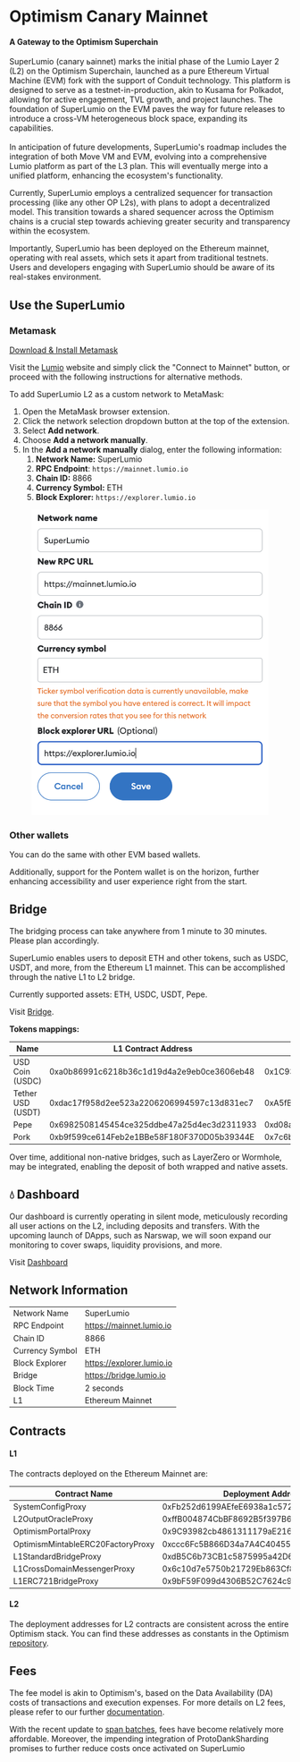 # Optimism Canary Mainnet

#### A Gateway to the Optimism Superchain

SuperLumio (сanary ьainnet) marks the initial phase of the Lumio Layer 2 (L2) on the Optimism Superchain, launched as a pure Ethereum Virtual Machine (EVM) fork with the support of Conduit technology. This platform is designed to serve as a testnet-in-production, akin to Kusama for Polkadot, allowing for active engagement, TVL growth, and project launches. The foundation of SuperLumio on the EVM paves the way for future releases to introduce a cross-VM heterogeneous block space, expanding its capabilities.\
\
In anticipation of future developments, SuperLumio's roadmap includes the integration of both Move VM and EVM, evolving into a comprehensive Lumio platform as part of the L3 plan. This will eventually merge into a unified platform, enhancing the ecosystem's functionality.&#x20;

Currently, SuperLumio employs a centralized sequencer for transaction processing (like any other OP L2s), with plans to adopt a decentralized model. This transition towards a shared sequencer across the Optimism chains is a crucial step towards achieving greater security and transparency within the ecosystem.

Importantly, SuperLumio has been deployed on the Ethereum mainnet, operating with real assets, which sets it apart from traditional testnets. Users and developers engaging with SuperLumio should be aware of its real-stakes environment.

## Use the SuperLumio

### Metamask

[Download & Install Metamask](https://metamask.io/)

Visit the [Lumio](https://lumio.io) website and simply click the "Connect to Mainnet" button, or proceed with the following instructions for alternative methods.

To add SuperLumio L2 as a custom network to MetaMask:

1. Open the MetaMask browser extension.
2. Click the network selection dropdown button at the top of the extension.
3. Select **Add network**.
4. Choose **Add a network manually**.
5. In the **Add a network manually** dialog, enter the following information:
   1. **Network Name:** SuperLumio
   2. **RPC Endpoint**: `https://mainnet.lumio.io`
   3. **Chain ID:** 8866
   4. **Currency Symbol:** ETH
   5. **Block Explorer:** `https://explorer.lumio.io`

<figure><img src="../.gitbook/assets/Снимок экрана 2024-02-28 в 04.00.49.png" alt=""><figcaption></figcaption></figure>

### Other wallets

You can do the same with other EVM based wallets.

Additionally, support for the Pontem wallet is on the horizon, further enhancing accessibility and user experience right from the start.

## Bridge

The bridging process can take anywhere from 1 minute to 30 minutes. Please plan accordingly.

SuperLumio enables users to deposit ETH and other tokens, such as USDC, USDT, and more, from the Ethereum L1 mainnet. This can be accomplished through the native L1 to L2 bridge.

Currently supported assets: ETH, USDC, USDT, Pepe.

Visit [Bridge](https://superbridge.lumio.io/).

**Tokens mappings:**

| Name              | L1 Contract Address                        | L2 Contract Address                        |
| ----------------- | ------------------------------------------ | ------------------------------------------ |
| USD Coin (USDC)   | 0xa0b86991c6218b36c1d19d4a2e9eb0ce3606eb48 | 0x1C93569537a52c144b6B24640F72d74b6c1B0f3C |
| Tether USD (USDT) | 0xdac17f958d2ee523a2206206994597c13d831ec7 | 0xA5fB245fb37663F3C97F3000A4eEB6497AB6e3dd |
| Pepe              | 0x6982508145454ce325ddbe47a25d4ec3d2311933 | 0xd08a2917653d4e460893203471f0000826fb4034 |
| Pork              | 0xb9f599ce614Feb2e1BBe58F180F370D05b39344E | 0x7c6b91D9Be155A6Db01f749217d76fF02A7227F2 |

Over time, additional non-native bridges, such as LayerZero or Wormhole, may be integrated, enabling the deposit of both wrapped and native assets.

## :droplet: Dashboard

Our dashboard is currently operating in silent mode, meticulously recording all user actions on the L2, including deposits and transfers. With the upcoming launch of DApps, such as Narswap, we will soon expand our monitoring to cover swaps, liquidity provisions, and more.

Visit [Dashboard](https://dashboard.lumio.io/)

## Network Information

|                 |                           |
| --------------- | ------------------------- |
| Network Name    | SuperLumio                |
| RPC Endpoint    | https://mainnet.lumio.io  |
| Chain ID        | 8866                      |
| Currency Symbol | ETH                       |
| Block Explorer  | https://explorer.lumio.io |
| Bridge          | https://bridge.lumio.io   |
| Block Time      | 2 seconds                 |
| L1              | Ethereum Mainnet          |

## Contracts

#### L1

The contracts deployed on the Ethereum Mainnet are:

| Contract Name                     | Deployment Addresses                       |
| --------------------------------- | ------------------------------------------ |
| SystemConfigProxy                 | 0xFb252d6199AEfeE6938a1c57213AAd96ecD2650c |
| L2OutputOracleProxy               | 0xffB004874CbBF8692B5f397B602f4B8a630aeD59 |
| OptimismPortalProxy               | 0x9C93982cb4861311179aE216d1B7fD61232DE1f0 |
| OptimismMintableERC20FactoryProxy | 0xccc6Fc5B866D34a7A4C40455a3cCfaa0cbFc145B |
| L1StandardBridgeProxy             | 0xdB5C6b73CB1c5875995a42D64C250BF8BC69a8bc |
| L1CrossDomainMessengerProxy       | 0x6c10d7e5750b21729Eb863Cf89E5b48850E6d97D |
| L1ERC721BridgeProxy               | 0x9bF59F099d4306B52C7624c90B6d5FD75ab8513b |

#### L2

The deployment addresses for L2 contracts are consistent across the entire Optimism stack. You can find these addresses as constants in the Optimism [repository](https://github.com/ethereum-optimism/optimism/blob/c87a469d7d679e8a4efbace56c3646b925bcc009/packages/core-utils/src/optimism/constants.ts#L11).

## Fees

The fee model is akin to Optimism's, based on the Data Availability (DA) costs of transactions and execution expenses. For more details on L2 fees, please refer to our further [documentation](https://docs.optimism.io/stack/transactions/fees).&#x20;

With the recent update to [span batches](https://x.com/optimism/status/1760711365168353442?s=46\&t=IPOCXW0FiDbuT5rNrxqOLA), fees have become relatively more affordable. Moreover, the impending integration of ProtoDankSharding promises to further reduce costs once activated on SuperLumio

